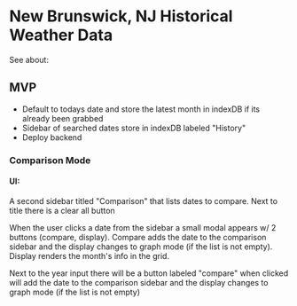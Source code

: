 # New Brunswick, NJ Historical Weather Data

See about:

## MVP

- Default to todays date and store the latest month in indexDB if its already been grabbed
- Sidebar of searched dates store in indexDB labeled "History"
- Deploy backend

### Comparison Mode

#### UI:

A second sidebar titled "Comparison" that lists dates to compare. Next to title there is a clear all button

When the user clicks a date from the sidebar a small modal appears w/ 2 buttons (compare, display). Compare adds the date to the comparison sidebar and the display changes to graph mode (if the list is not empty). Display renders the month's info in the grid.

Next to the year input there will be a button labeled "compare" when clicked will add the date to the comparison sidebar and the display changes to graph mode (if the list is not empty)
